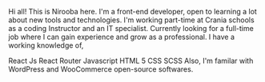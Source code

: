 Hi all! This is Nirooba here. I'm a front-end developer, open to learning a lot about new tools and technologies. I'm working part-time at Crania schools as a coding Instructor and an IT specialist. Currently looking for a full-time job where I can gain experience and grow as a professional. I have a working knowledge of,

React Js
React Router
Javascript
HTML 5
CSS
SCSS
Also, I'm familar with WordPress and WooCommerce open-source softwares.
